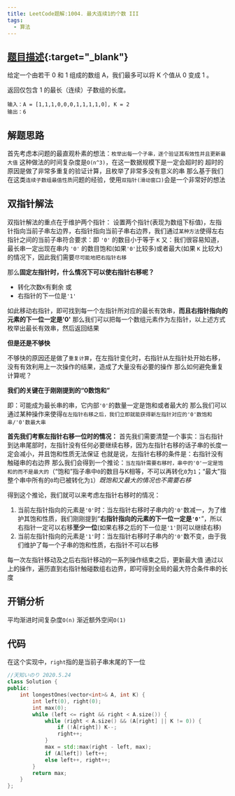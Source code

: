 ```yaml
---
title: LeetCode题解:1004. 最大连续1的个数 III
tags: 
  - 算法
---
```


## [题目描述](https://leetcode-cn.com/problems/max-consecutive-ones-iii/){:target="_blank"}

给定一个由若干 0 和 1 组成的数组 A，我们最多可以将 K 个值从 0 变成 1 。

返回仅包含 1 的最长（连续）子数组的长度。

```
输入：A = [1,1,1,0,0,0,1,1,1,1,0], K = 2
输出：6
```

## 解题思路

首先考虑本问题的最直观朴素的想法：`枚举出每一个子串，逐个验证其有效性并且更新最大值`
这种做法的时间复杂度是`O(n^3)`，在这一数据规模下是一定会超时的
超时的原因是做了非常多重复的验证计算，且枚举了非常多没有意义的串
那么基于我们在这类`连续子数组最值性质`问题的经验，使用`双指针(滑动窗口)`会是一个非常好的想法

## 双指针解法

双指针解法的重点在于维护两个指针：
设置两个指针(表现为数组下标值)，左指针指向当前子串左边界，右指针指向当前子串右边界，我们通过`某种方法`使得左右指针之间的当前子串符合要求：即 `'0'` 的数目小于等于 `K` 
又：我们很容易知道，最长串一定出现在串内 `'0'` 的数目饱和(如果`'0'`比较多)或者最大(如果 `K` 比较大)的情况下，因此我们需要`尽可能地把右指针右移`

那么**固定左指针时，什么情况下可以使右指针右移呢？**

- 转化次数`K`有剩余 或
- 右指针的下一位是`'1'`

如此移动右指针，即可找到每一个左指针所对应的最长有效串，**而且右指针指向的元素的下一位一定是'0'**
那么我们可以把每一个数组元素作为左指针，以上述方式枚举出最长有效串，然后返回结果

**但是还是不够快**

不够快的原因还是做了`重复计算`，在左指针变化时，右指针从左指针处开始右移，没有有效利用上一次操作的结果，造成了大量没有必要的操作
那么如何避免重复计算呢？

**我们的关键在于刚刚提到的“0数饱和”**

即：可能成为最长串的串，它内部`'0'`的数量一定是饱和或者最大的
那么我们可以通过某种操作来使得`在左指针右移之后，我们立即就能获得新左指针对应的'0'数饱和串/'0'数最大串`

**首先我们考察左指针右移一位时的情况：**
首先我们需要清楚一个事实：当右指针到达串尾部时，左指针没有任何必要继续右移，因为左指针右移的话子串的长度一定会减小，并且饱和性质无法保证
也就是说，左指针右移的条件是：右指针没有触碰串的右边界
那么我们会得到一个推论：`当左指针需要右移时，串中的'0'一定是饱和的而不是最大的`（“饱和”指子串中`0`的数目与K相等，不可以再转化`0`为`1`；“最大”指整个串中所有的`0`均已被转化为`1`）*既饱和又最大的情况也不需要右移*

得到这个推论，我们就可以来考虑左指针右移时的情况：

1. 当前左指针指向的元素是`'0'`时：当左指针右移时子串内的`'0'`数减一，为了维护其饱和性质，我们刚刚提到“**右指针指向的元素的下一位一定是`'0'`**”，所以右指针一定可以右移**至少一位**(如果右移之后的下一位是`'1'`则可以继续右移)
2. 当前左指针指向的元素是`'1'`时：当左指针右移时子串内的`'0'`数不变，由于我们维护了每一个子串的饱和性质，右指针不可以右移

每一次左指针移动及之后右指针移动的一系列操作结束之后，更新最大值
通过以上的操作，遍历直到右指针触碰数组右边界，即可得到全局的最大符合条件串的长度

## 开销分析

平均渐进时间复杂度`O(n)`
渐近额外空间`O(1)`

## 代码

在这个实现中，`right`指的是当前子串末尾的下一位  

```cpp
//天知いのり 2020.5.24
class Solution {
public:
    int longestOnes(vector<int>& A, int K) {
        int left(0), right(0);
        int max(0);
        while (left <= right && right < A.size()) {
            while (right < A.size() && (A[right] || K != 0)) {
                if (!A[right]) K--;
                right++;
            }
            max = std::max(right - left, max);
            if (A[left]) left++;
            else left++, right++;
        }
        return max;
    }
};
```  
